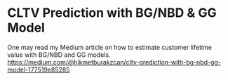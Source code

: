 # CLTV Prediction with BG/NBD & GG Model
One may read my Medium article on how to estimate customer lifetime value with BG/NBD and GG models.
https://medium.com/@hikmetburakzcan/cltv-prediction-with-bg-nbd-gg-model-177519e85285
